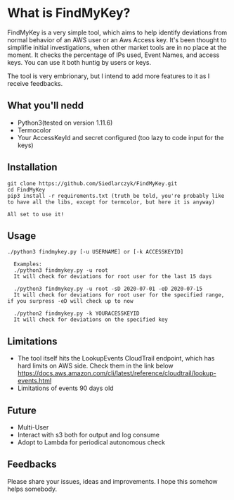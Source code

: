 # What is FindMyKey?

FindMyKey is a very simple tool, which aims to help identify deviations from normal behavior of an AWS user or an Aws Access key.
It's been thought to simplifie initial investigations, when other market tools are in no place at the moment.
It checks the percentage of IPs used, Event Names, and access keys.
You can use it both huntig by users or keys.

The tool is very embrionary, but I intend to add more features to it as I receive feedbacks.

## What you'll nedd

- Python3(tested on version 1.11.6)
- Termocolor
- Your AccessKeyId and secret configured (too lazy to code input for the keys)

## Installation

```
git clone https://github.com/Siedlarczyk/FindMyKey.git
cd FindMyKey
pip3 install -r requirements.txt (truth be told, you're probably like to have all the libs, except for termcolor, but here it is anyway)

All set to use it!
```

## Usage

```
./python3 findmykey.py [-u USERNAME] or [-k ACCESSKEYID]

  Examples:
  ./python3 findmykey.py -u root
  It will check for deviations for root user for the last 15 days

  ./python3 findmykey.py -u root -sD 2020-07-01 -eD 2020-07-15
  It will check for deviations for root user for the specified range, if you surpress -eD will check up to now

  ./python2 findmykey.py -k YOURACESSKEYID
  It will check for deviations on the specified key
```

## Limitations

- The tool itself hits the LookupEvents CloudTrail endpoint, which has hard limits on AWS side. Check them in the link below
  https://docs.aws.amazon.com/cli/latest/reference/cloudtrail/lookup-events.html
- Limitations of events 90 days old

## Future

- Multi-User
- Interact with s3 both for output and log consume
- Adopt to Lambda for periodical autonomous check

## Feedbacks

Please share your issues, ideas and improvements. I hope this somehow helps somebody.
